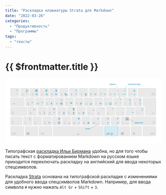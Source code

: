 ```yaml
---
title: "Раскладка клавиатуры Strata для Markdown"
date: "2022-03-26"
categories:
  - "Продуктивность"
  - "Программы"
tags:
  - "тексты"
---
```


# {{ $frontmatter.title }}

![Раскладка Strata](images/strata_01.jpg)

Типографская [раскладка Ильи Бирмана](установка-типографской-раскладки-на-wind.md) удобна, но для того чтобы писать текст с форматированием Markdown на русском языке приходится переключать раскладку на английский для ввода некоторых спецсимволов.

Раскладка [Strata](https://github.com/Atarity/Strata) основана на типографской раскладке с изменениями для удобного ввода спецсимволов Markdown. Например, для ввода символа `#` нужно нажать `Alt Gr` + `Shift` + `3`.
